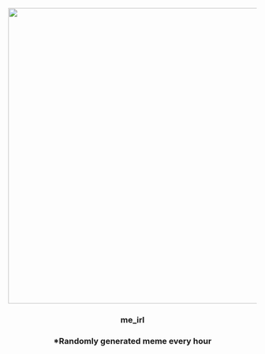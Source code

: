 <p align="center">
        <img src="https://i.redd.it/zx7kmkqju0t81.jpg" width="600" height="600">
        </p>
        <h3 align="center">me_irl</h3>
        <h3 align="center">*Randomly generated meme every hour</h3>
    